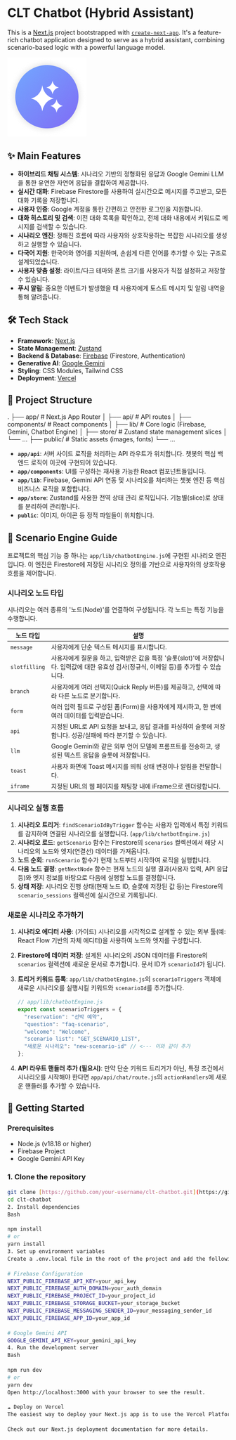 # CLT Chatbot (Hybrid Assistant)

This is a [Next.js](https://nextjs.org) project bootstrapped with [`create-next-app`](https://github.com/vercel/next.js/tree/canary/packages/create-next-app). It's a feature-rich chatbot application designed to serve as a hybrid assistant, combining scenario-based logic with a powerful language model.

![Chatbot Demo](public/images/chat_simulator.png)

## ✨ Main Features

* **하이브리드 채팅 시스템**: 시나리오 기반의 정형화된 응답과 Google Gemini LLM을 통한 유연한 자연어 응답을 결합하여 제공합니다.
* **실시간 대화**: Firebase Firestore를 사용하여 실시간으로 메시지를 주고받고, 모든 대화 기록을 저장합니다.
* **사용자 인증**: Google 계정을 통한 간편하고 안전한 로그인을 지원합니다.
* **대화 히스토리 및 검색**: 이전 대화 목록을 확인하고, 전체 대화 내용에서 키워드로 메시지를 검색할 수 있습니다.
* **시나리오 엔진**: 정해진 흐름에 따라 사용자와 상호작용하는 복잡한 시나리오를 생성하고 실행할 수 있습니다.
* **다국어 지원**: 한국어와 영어를 지원하며, 손쉽게 다른 언어를 추가할 수 있는 구조로 설계되었습니다.
* **사용자 맞춤 설정**: 라이트/다크 테마와 폰트 크기를 사용자가 직접 설정하고 저장할 수 있습니다.
* **푸시 알림**: 중요한 이벤트가 발생했을 때 사용자에게 토스트 메시지 및 알림 내역을 통해 알려줍니다.

## 🛠️ Tech Stack

* **Framework**: [Next.js](https://nextjs.org/)
* **State Management**: [Zustand](https://github.com/pmndrs/zustand)
* **Backend & Database**: [Firebase](https://firebase.google.com/) (Firestore, Authentication)
* **Generative AI**: [Google Gemini](https://ai.google.dev/)
* **Styling**: CSS Modules, Tailwind CSS
* **Deployment**: [Vercel](https://vercel.com)

## 📂 Project Structure

.
├── app/                  # Next.js App Router
│   ├── api/              # API routes
│   ├── components/       # React components
│   ├── lib/              # Core logic (Firebase, Gemini, Chatbot Engine)
│   ├── store/            # Zustand state management slices
│   └── ...
├── public/               # Static assets (images, fonts)
└── ...


* **`app/api`**: 서버 사이드 로직을 처리하는 API 라우트가 위치합니다. 챗봇의 핵심 백엔드 로직이 이곳에 구현되어 있습니다.
* **`app/components`**: UI를 구성하는 재사용 가능한 React 컴포넌트들입니다.
* **`app/lib`**: Firebase, Gemini API 연동 및 시나리오를 처리하는 챗봇 엔진 등 핵심 비즈니스 로직을 포함합니다.
* **`app/store`**: Zustand를 사용한 전역 상태 관리 로직입니다. 기능별(slice)로 상태를 분리하여 관리합니다.
* **`public`**: 이미지, 아이콘 등 정적 파일들이 위치합니다.

## 🤖 Scenario Engine Guide

프로젝트의 핵심 기능 중 하나는 `app/lib/chatbotEngine.js`에 구현된 시나리오 엔진입니다. 이 엔진은 Firestore에 저장된 시나리오 정의를 기반으로 사용자와의 상호작용 흐름을 제어합니다.

### 시나리오 노드 타입

시나리오는 여러 종류의 '노드(Node)'를 연결하여 구성됩니다. 각 노드는 특정 기능을 수행합니다.

| 노드 타입 | 설명 |
| --- | --- |
| `message` | 사용자에게 단순 텍스트 메시지를 표시합니다. |
| `slotfilling` | 사용자에게 질문을 하고, 입력받은 값을 특정 '슬롯(slot)'에 저장합니다. 입력값에 대한 유효성 검사(정규식, 이메일 등)를 추가할 수 있습니다. |
| `branch` | 사용자에게 여러 선택지(Quick Reply 버튼)를 제공하고, 선택에 따라 다른 노드로 분기합니다. |
| `form` | 여러 입력 필드로 구성된 폼(Form)을 사용자에게 제시하고, 한 번에 여러 데이터를 입력받습니다. |
| `api` | 지정된 URL로 API 요청을 보내고, 응답 결과를 파싱하여 슬롯에 저장합니다. 성공/실패에 따라 분기할 수 있습니다. |
| `llm` | Google Gemini와 같은 외부 언어 모델에 프롬프트를 전송하고, 생성된 텍스트 응답을 슬롯에 저장합니다. |
| `toast` | 사용자 화면에 Toast 메시지를 띄워 상태 변경이나 알림을 전달합니다. |
| `iframe` | 지정된 URL의 웹 페이지를 채팅창 내에 iFrame으로 렌더링합니다. |

### 시나리오 실행 흐름

1.  **시나리오 트리거**: `findScenarioIdByTrigger` 함수는 사용자 입력에서 특정 키워드를 감지하여 연결된 시나리오를 실행합니다. (`app/lib/chatbotEngine.js`)
2.  **시나리오 로드**: `getScenario` 함수는 Firestore의 `scenarios` 컬렉션에서 해당 시나리오의 노드와 엣지(연결선) 데이터를 가져옵니다.
3.  **노드 순회**: `runScenario` 함수가 현재 노드부터 시작하여 로직을 실행합니다.
4.  **다음 노드 결정**: `getNextNode` 함수는 현재 노드의 실행 결과(사용자 입력, API 응답 등)와 엣지 정보를 바탕으로 다음에 실행할 노드를 결정합니다.
5.  **상태 저장**: 시나리오 진행 상태(현재 노드 ID, 슬롯에 저장된 값 등)는 Firestore의 `scenario_sessions` 컬렉션에 실시간으로 기록됩니다.

### 새로운 시나리오 추가하기

1.  **시나리오 에디터 사용**: (가이드) 시나리오를 시각적으로 설계할 수 있는 외부 툴(예: React Flow 기반의 자체 에디터)을 사용하여 노드와 엣지를 구성합니다.
2.  **Firestore에 데이터 저장**: 설계된 시나리오의 JSON 데이터를 Firestore의 `scenarios` 컬렉션에 새로운 문서로 추가합니다. 문서 ID가 `scenarioId`가 됩니다.
3.  **트리거 키워드 등록**: `app/lib/chatbotEngine.js`의 `scenarioTriggers` 객체에 새로운 시나리오를 실행시킬 키워드와 `scenarioId`를 추가합니다.

    ```javascript
    // app/lib/chatbotEngine.js
    export const scenarioTriggers = {
      "reservation": "선박 예약",
      "question": "faq-scenario",
      "welcome": "Welcome",
      "scenario list": "GET_SCENARIO_LIST",
      "새로운 시나리오": "new-scenario-id" // <--- 이와 같이 추가
    };
    ```

4.  **API 라우트 핸들러 추가 (필요시)**: 만약 단순 키워드 트리거가 아닌, 특정 조건에서 시나리오를 시작해야 한다면 `app/api/chat/route.js`의 `actionHandlers`에 새로운 핸들러를 추가할 수 있습니다.

## 🚀 Getting Started

### Prerequisites

* Node.js (v18.18 or higher)
* Firebase Project
* Google Gemini API Key

### 1. Clone the repository

```bash
git clone [https://github.com/your-username/clt-chatbot.git](https://github.com/your-username/clt-chatbot.git)
cd clt-chatbot
2. Install dependencies
Bash

npm install
# or
yarn install
3. Set up environment variables
Create a .env.local file in the root of the project and add the following environment variables.

# Firebase Configuration
NEXT_PUBLIC_FIREBASE_API_KEY=your_api_key
NEXT_PUBLIC_FIREBASE_AUTH_DOMAIN=your_auth_domain
NEXT_PUBLIC_FIREBASE_PROJECT_ID=your_project_id
NEXT_PUBLIC_FIREBASE_STORAGE_BUCKET=your_storage_bucket
NEXT_PUBLIC_FIREBASE_MESSAGING_SENDER_ID=your_messaging_sender_id
NEXT_PUBLIC_FIREBASE_APP_ID=your_app_id

# Google Gemini API
GOOGLE_GEMINI_API_KEY=your_gemini_api_key
4. Run the development server
Bash

npm run dev
# or
yarn dev
Open http://localhost:3000 with your browser to see the result.

☁️ Deploy on Vercel
The easiest way to deploy your Next.js app is to use the Vercel Platform from the creators of Next.js.

Check out our Next.js deployment documentation for more details.